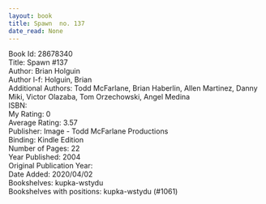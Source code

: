 ```yaml
---
layout: book
title: Spawn  no. 137
date_read: None
---
```


Book Id: 28678340<br />
Title: Spawn #137<br />
Author: Brian Holguin<br />
Author l-f: Holguin, Brian<br />
Additional Authors: Todd McFarlane, Brian Haberlin, Allen Martinez, Danny Miki, Victor Olazaba, Tom Orzechowski, Angel  Medina<br />
ISBN: <br />
My Rating: 0<br />
Average Rating: 3.57<br />
Publisher: Image - Todd McFarlane Productions<br />
Binding: Kindle Edition<br />
Number of Pages: 22<br />
Year Published: 2004<br />
Original Publication Year: <br />
Date Added: 2020/04/02<br />
Bookshelves: kupka-wstydu<br />
Bookshelves with positions: kupka-wstydu (#1061)<br />

